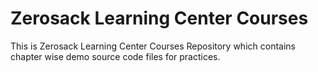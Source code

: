 # Zerosack Learning Center Courses
This is Zerosack Learning Center Courses Repository which contains chapter wise demo source code files for practices.
